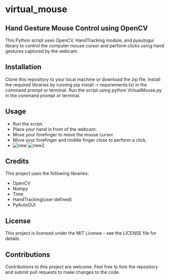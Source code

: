 # virtual_mouse
## Hand Gesture Mouse Control using OpenCV
This Python script uses OpenCV, HandTracking module, and pyautogui library to control the computer mouse cursor and perform clicks using hand gestures captured by the webcam.

## Installation
Clone this repository to your local machine or download the zip file.
Install the required libraries by running pip install -r requirements.txt in the command prompt or terminal.
Run the script using python VirtualMouse.py in the command prompt or terminal.
## Usage
- Run the script.
- Place your hand in front of the webcam.
- Move your forefinger to move the mouse cursor.
- Move your forefinger and middle finger close to perform a click.
- ![new](https://user-images.githubusercontent.com/119312314/235586159-5ac95480-6145-4105-b931-e9bc51ac2582.png)
![new2](https://user-images.githubusercontent.com/119312314/235586191-f0b1fdfd-1ae9-4600-80ac-8a304ff3dbac.png)
## Credits
This project uses the following libraries:

- OpenCV
- Numpy
- Time
- HandTracking(user defined)
- PyAutoGUI
## License
This project is licensed under the MIT License - see the LICENSE file for details.

## Contributions
Contributions to this project are welcome. Feel free to fork the repository and submit pull requests to make changes to the code.








